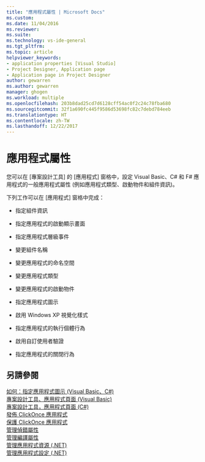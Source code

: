 ```yaml
---
title: "應用程式屬性 | Microsoft Docs"
ms.custom: 
ms.date: 11/04/2016
ms.reviewer: 
ms.suite: 
ms.technology: vs-ide-general
ms.tgt_pltfrm: 
ms.topic: article
helpviewer_keywords:
- application properties [Visual Studio]
- Project Designer, Application page
- Application page in Project Designer
author: gewarren
ms.author: gewarren
manager: ghogen
ms.workload: multiple
ms.openlocfilehash: 203b8dad25cd7d6128cff54ac0f2c24c78fba680
ms.sourcegitcommit: 32f1a690fc445f9586d53698fc82c7debd784eeb
ms.translationtype: HT
ms.contentlocale: zh-TW
ms.lasthandoff: 12/22/2017
---
```

# <a name="application-properties"></a>應用程式屬性

您可以在 [專案設計工具] 的 [應用程式] 窗格中，設定 Visual Basic、C# 和 F# 應用程式的一般應用程式屬性 (例如應用程式類型、啟動物件和組件資訊)。

下列工作可以在 [應用程式] 窗格中完成：

-   指定組件資訊  

-   指定應用程式的啟動顯示畫面  

-   指定應用程式層級事件  

-   變更組件名稱  

-   變更應用程式的命名空間  

-   變更應用程式類型  

-   變更應用程式的啟動物件  

-   指定應用程式圖示  

-   啟用 Windows XP 視覺化樣式  

-   指定應用程式的執行個體行為  

-   啟用自訂使用者驗證  

-   指定應用程式的關閉行為

## <a name="see-also"></a>另請參閱

 [如何：指定應用程式圖示 (Visual Basic、C#)](../ide/how-to-specify-an-application-icon-visual-basic-csharp.md)  
 [專案設計工具、應用程式頁面 (Visual Basic)](../ide/reference/application-page-project-designer-visual-basic.md)   
 [專案設計工具，應用程式頁面 (C#)](../ide/reference/application-page-project-designer-csharp.md)   
 [發佈 ClickOnce 應用程式](../deployment/publishing-clickonce-applications.md)   
 [保護 ClickOnce 應用程式](../deployment/securing-clickonce-applications.md)   
 [管理偵錯屬性](http://msdn.microsoft.com/en-us/92474d16-e7fe-4fac-9287-6bd6b3a7eb68)   
 [管理編譯屬性](http://msdn.microsoft.com/en-us/94308881-f10f-4caf-a729-f1028e596a2c)   
 [管理應用程式資源 (.NET)](../ide/managing-application-resources-dotnet.md)   
 [管理應用程式設定 (.NET)](../ide/managing-application-settings-dotnet.md)